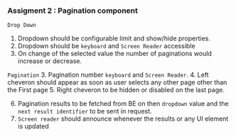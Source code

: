 ### Assigment 2 : Pagination component
`Drop Down`
1. Dropdown should be configurable limit and show/hide properties.
2. Dropdown should be `keyboard` and `Screen Reader` accessible
3. On change of the selected value the number of paginations would increase or decrease.

`Pagination`
3. Pagination number `keyboard` and `Screen Reader`.
4. Left cheveron should appear as soon as user selects any other page other than the First page
5. Right cheveron to be hidden or disabled on the last page.

6. Pagination results to be fetched from BE on then `dropdown` value and the `next result identifier` to be sent in request.
7. `Screen reader` should announce whenever the results or any UI element is updated